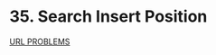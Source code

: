 # 35. Search Insert Position
[URL PROBLEMS](https://leetcode.com/problems/search-insert-position/description/)